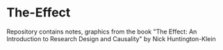 # The-Effect
Repository contains notes, graphics from the book "The Effect: An Introduction to Research Design and Causality" by Nick Huntington-Klein
